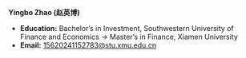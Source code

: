 **Yingbo Zhao (赵英博)**  
- **Education:** Bachelor’s in Investment, Southwestern University of Finance and Economics $\to$ Master’s in Finance, Xiamen University
- **Email:** 15620241152783@stu.xmu.edu.cn